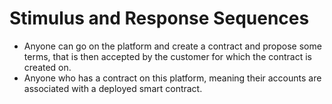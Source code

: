 # Stimulus and Response Sequences

* Anyone can go on the platform and create a contract and propose some terms, that is then accepted by the customer for which the contract is created on.
* Anyone who has a contract on this platform, meaning their accounts are associated with a deployed smart contract.
